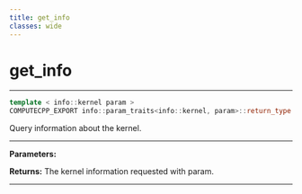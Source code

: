 ```yaml
---
title: get_info
classes: wide
---
```

# get_info

---

```cpp
template < info::kernel param >
COMPUTECPP_EXPORT info::param_traits<info::kernel, param>::return_type cl::sycl::kernel::get_info() const
```


Query information about the kernel. 


---
**Parameters:**

**Returns:** The kernel information requested with param. 

---

